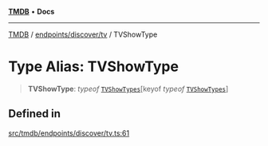 [**TMDB**](../../../../README.md) • **Docs**

***

[TMDB](../../../../README.md) / [endpoints/discover/tv](../README.md) / TVShowType

# Type Alias: TVShowType

> **TVShowType**: *typeof* [`TVShowTypes`](../variables/TVShowTypes.md)\[keyof *typeof* [`TVShowTypes`](../variables/TVShowTypes.md)\]

## Defined in

[src/tmdb/endpoints/discover/tv.ts:61](https://github.com/Norviah/media-hub/blob/d809718af017974e095f312fcfa8bfdf58d3e3e5/src/tmdb/endpoints/discover/tv.ts#L61)
